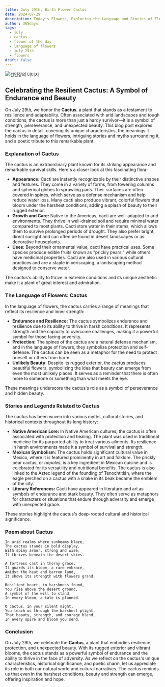 ```yaml
---
title: July 29th, Birth Flower Cactus
date: 2024-07-29
description: Today's Flowers, Exploring the Language and Stories of Flowers Cactus
author: 365days
tags:
  - july
  - cactus
  - flower of the day
  - language of flowers
  - july 29th
  - flowers
draft: false
---
```


![선인장의 이미지](https://cdn.pixabay.com/photo/2012/11/28/09/24/cactus-67547_1280.jpg#center)

## Celebrating the Resilient Cactus: A Symbol of Endurance and Beauty

On July 29th, we honor the **Cactus**, a plant that stands as a testament to resilience and adaptability. Often associated with arid landscapes and tough conditions, the cactus is more than just a hardy survivor—it is a symbol of strength, perseverance, and unexpected beauty. This blog post explores the cactus in detail, covering its unique characteristics, the meanings it holds in the language of flowers, intriguing stories and myths surrounding it, and a poetic tribute to this remarkable plant.

### Explanation of Cactus

The cactus is an extraordinary plant known for its striking appearance and remarkable survival skills. Here's a closer look at this fascinating flora:

- **Appearance:** Cacti are instantly recognizable by their distinctive shapes and features. They come in a variety of forms, from towering columns and spherical globes to sprawling pads. Their surfaces are often covered in spines, which serve as a defense mechanism and help reduce water loss. Many cacti also produce vibrant, colorful flowers that bloom under the harshest conditions, adding a splash of beauty to their rugged exterior.
- **Growth and Care:** Native to the Americas, cacti are well-adapted to arid environments. They thrive in well-drained soil and require minimal water compared to most plants. Cacti store water in their stems, which allows them to survive prolonged periods of drought. They also prefer bright, direct sunlight and can often be found in desert landscapes or as decorative houseplants.
- **Uses:** Beyond their ornamental value, cacti have practical uses. Some species produce edible fruits known as "prickly pears," while others have medicinal properties. Cacti are also used in various cultural practices and are a staple in xeriscaping, a landscaping method designed to conserve water.

The cactus's ability to thrive in extreme conditions and its unique aesthetic make it a plant of great interest and admiration.

### The Language of Flowers: Cactus

In the language of flowers, the cactus carries a range of meanings that reflect its resilience and inner strength:

- **Endurance and Resilience:** The cactus symbolizes endurance and resilience due to its ability to thrive in harsh conditions. It represents strength and the capacity to overcome challenges, making it a powerful symbol for those facing adversity.
- **Protection:** The spines of the cactus are a natural defense mechanism, and in the language of flowers, they symbolize protection and self-defense. The cactus can be seen as a metaphor for the need to protect oneself or others from harm.
- **Unlikely Beauty:** Despite its rugged exterior, the cactus produces beautiful flowers, symbolizing the idea that beauty can emerge from even the most unlikely places. It serves as a reminder that there is often more to someone or something than what meets the eye.

These meanings underscore the cactus's role as a symbol of perseverance and hidden beauty.

### Stories and Legends Related to Cactus

The cactus has been woven into various myths, cultural stories, and historical contexts throughout its long history:

- **Native American Lore:** In Native American cultures, the cactus is often associated with protection and healing. The plant was used in traditional medicine for its purported ability to treat various ailments. Its resilience in harsh environments made it a symbol of survival and strength.
- **Mexican Symbolism:** The cactus holds significant cultural value in Mexico, where it is featured prominently in art and folklore. The prickly pear cactus, or *nopales*, is a key ingredient in Mexican cuisine and is celebrated for its versatility and nutritional benefits. The cactus is also linked to the Aztec legend of the founding of Tenochtitlán, where the eagle perched on a cactus with a snake in its beak became the emblem of the city.
- **Literary References:** Cacti have appeared in literature and art as symbols of endurance and stark beauty. They often serve as metaphors for characters or situations that endure through adversity and emerge with unexpected grace.

These stories highlight the cactus's deep-rooted cultural and historical significance.

### Poem about Cactus

	In arid realms where sunbeams blaze,
	The cactus stands in bold display,
	With spiny armor, strong and wise,
	It thrives beneath the desert skies.
	
	A fortress cast in thorny grace,
	It guards its bloom, a rare embrace,
	Amidst the heat and barren land,
	It shows its strength with flowers grand.
	
	Resilient heart, in harshness found,
	You rise above the desert ground,
	A symbol of the will to stand,
	In every bloom, a tale is planned.
	
	O cactus, in your silent might,
	You teach us through the harshest plight,
	That beauty, strength, and courage blend,
	In every spire and bloom you send.

### Conclusion

On July 29th, we celebrate the **Cactus**, a plant that embodies resilience, protection, and unexpected beauty. With its rugged exterior and vibrant blooms, the cactus stands as a powerful symbol of endurance and the ability to thrive in the face of adversity. As we reflect on the cactus's unique characteristics, historical significance, and poetic charm, let us appreciate its role in both our natural world and cultural narratives. The cactus reminds us that even in the harshest conditions, beauty and strength can emerge, offering inspiration and hope.
